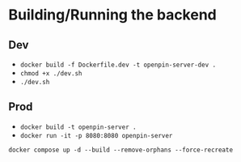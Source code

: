 # Building/Running the backend

## Dev

- `docker build -f Dockerfile.dev -t openpin-server-dev .`
- `chmod +x ./dev.sh`
- `./dev.sh`

## Prod

- `docker build -t openpin-server .`
- `docker run -it -p 8080:8080 openpin-server`

`docker compose up -d --build --remove-orphans --force-recreate`